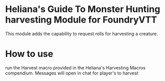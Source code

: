 # Heliana's Guide To Monster Hunting harvesting Module for FoundryVTT
This module adds the capability to request rolls for harvesting a creature.

# How to use
run the Harvest macro provided in the Heliana's Harvesting Macros compendium. Messages will open in chat for player's to harvest